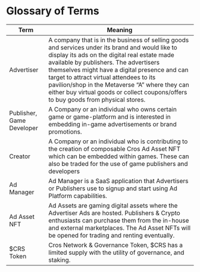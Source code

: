 # Glossary of Terms

| Term                      | Meaning                                                                                                                                                                                                                                                                                                                                                                                                                        |
| ------------------------- | ------------------------------------------------------------------------------------------------------------------------------------------------------------------------------------------------------------------------------------------------------------------------------------------------------------------------------------------------------------------------------------------------------------------------------ |
| Advertiser                | A company that is in the business of selling goods and services under its brand and would like to display its ads on the digital real estate made available by publishers. The advertisers themselves might have a digital presence and can target to attract virtual attendees to its pavilion/shop in the Metaverse “A” where they can either buy virtual goods or collect coupons/offers to buy goods from physical stores. |
| Publisher, Game Developer | A Company or an individual who owns certain game or game-platform and is interested in embedding in-game advertisements or brand promotions.                                                                                                                                                                                                                                                                                   |
| Creator                   | A Company or an individual who is contributing to the creation of composable Cros Ad Asset NFT which can be embedded within games. These can  also be traded for the use of game publishers and developers                                                                                                                                                                                                                     |
| Ad Manager                | Ad Manager is a SaaS application that Advertisers or Publishers use to signup and start using Ad Platform capabilities.                                                                                                                                                                                                                                                                                                        |
| Ad Asset NFT              | Ad Assets are gaming digital assets where the Advertiser Ads are hosted. Publishers & Crypto enthusiasts can purchase them from the in-house and external marketplaces. The Ad Asset NFTs will be opened for trading and renting eventually.                                                                                                                                                                                   |
| $CRS Token                | Cros Network & Governance Token, $CRS has a limited supply with the utility of governance, and staking.                                                                                                                                                                                                                                                                                                                        |
